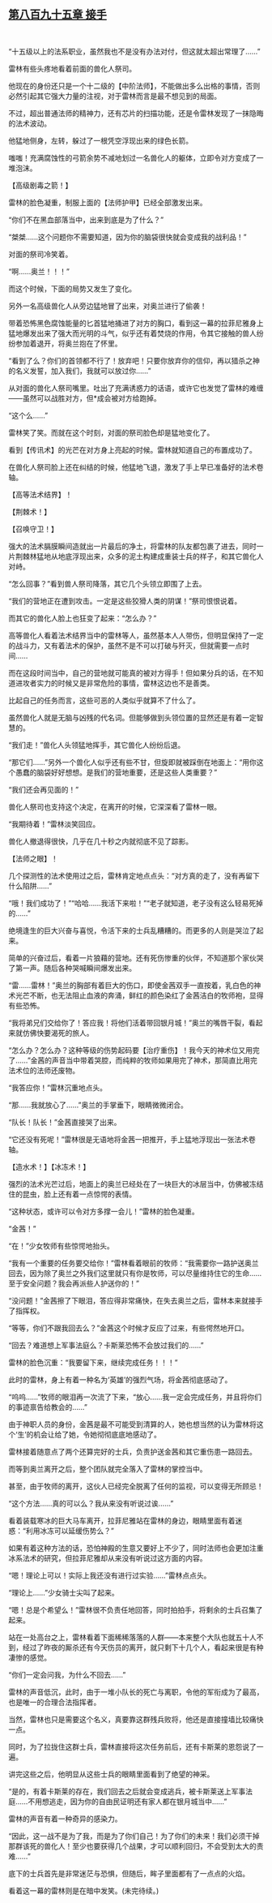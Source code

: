 ## [第八百九十五章 接手](https://www.xxbiquge.com/11_11222/9025835.html)
﻿

  “十五级以上的法系职业，虽然我也不是没有办法对付，但这就太超出常理了……”

  雷林有些头疼地看着前面的兽化人祭司。

  他现在的身份还只是一个十二级的【中阶法师】，不能做出多么出格的事情，否则必然引起其它强大力量的注视，对于雷林而言是最不想见到的局面。

  不过，超出普通法师的精神力，还有芯片的扫描功能，还是令雷林发现了一抹隐晦的法术波动。

  他猛地侧身，左转，躲过了一根凭空浮现出来的绿色长箭。

  嗤嗤！充满腐蚀性的弓箭余势不减地划过一名兽化人的躯体，立即令对方变成了一堆泡沫。

  【高级剧毒之箭！】

  雷林的脸色凝重，制服上面的【法师护甲】已经全部激发出来。

  “你们不在黑血部落当中，出来到底是为了什么？”

  “桀桀……这个问题你不需要知道，因为你的脑袋很快就会变成我的战利品！”

  对面的祭司冷笑着。

  “啊……奥兰！！！”

  而这个时候，下面的局势又发生了变化。

  另外一名高级兽化人从旁边猛地冒了出来，对奥兰进行了偷袭！

  带着恐怖黑色腐蚀能量的匕首猛地捅进了对方的胸口，看到这一幕的拉菲尼雅身上猛地爆发出来了强大而光明的斗气，似乎还有着焚烧的作用，令其它接触的兽人纷纷参加着退开，将奥兰抱在了怀里。

  “看到了么？你们的首领都不行了！放弃吧！只要你放弃你的信仰，再以猎杀之神的名义发誓，加入我们，我就可以放过你……”

  从对面的兽化人祭司嘴里。吐出了充满诱惑力的话语，或许它也发觉了雷林的难缠——虽然可以战胜对方，但*成会被对方给跑掉。

  “这个么……”

  雷林笑了笑。而就在这个时刻，对面的祭司脸色却是猛地变化了。

  看到【传讯术】的光芒在对方身上亮起的时候。雷林就知道自己的布置成功了。

  在兽化人祭司脸上还在纠结的时候，他猛地飞退，激发了手上早已准备好的法术卷轴。

  【高等法术结界】！

  【荆棘术！】

  【召唤守卫！】

  强大的法术膈膜瞬间造就出一片最后的净土，将雷林的队友都包裹了进去，同时一片荆棘林猛地从地底浮现出来，众多的泥土构建成重装士兵的样子，和其它兽化人对峙。

  “怎么回事？”看到兽人祭司降落，其它几个头领立即围了上去。

  “我们的营地正在遭到攻击。一定是这些狡猾人类的阴谋！”祭司恨恨说着。

  而其它的兽化人脸上也狂变了起来：“怎么办？”

  高等兽化人看着法术结界当中的雷林等人，虽然基本人人带伤，但明显保持了一定的战斗力，又有着法术的保护，虽然不是不可以打破与歼灭，但就需要一点时间……

  而在这段时间当中，自己的营地就可能真的被对方得手！但如果分兵的话，在不知道进攻者实力的时候又是非常危险的事情，雷林这边也不是善类。

  比起自己的任务而言，这些可恶的人类似乎就算不了什么了。

  虽然兽化人就是无脑与凶残的代名词。但能够做到头领位置的显然还是有着一定智慧的。

  “我们走！”兽化人头领猛地挥手，其它兽化人纷纷后退。

  “那它们……”另外一个兽化人似乎还有些不甘，但旋即就被踩倒在地面上：“用你这个愚蠢的脑袋好好想想。是我们的营地重要，还是这些人类重要？”

  “我们还会再见面的！”

  兽化人祭司也支持这个决定，在离开的时候，它深深看了雷林一眼。

  “我期待着！”雷林淡笑回应。

  兽化人撤退得很快，几乎在几十秒之内就彻底不见了踪影。

  【法师之眼】！

  几个探测性的法术使用过之后，雷林肯定地点点头：“对方真的走了，没有再留下什么陷阱……”

  “哦！我们成功了！”“哈哈……我活下来啦！”“老子就知道，老子没有这么轻易死掉的……”

  绝境逢生的巨大兴奋与喜悦，令活下来的士兵乱糟糟的。而更多的人则是哭泣了起来。

  简单的兴奋过后，看着一片狼藉的营地。还有死伤惨重的伙伴，不知道那个家伙哭了第一声。随后各种哭喊瞬间爆发出来。

  “雷……雷林！”奥兰的胸部有着巨大的伤口，即使金茜双手一直按着，乳白色的神术光芒不断，也无法阻止血液的奔涌，鲜红的颜色染红了金茜洁白的牧师袍，显得有些恐怖。

  “我将弟兄们交给你了！答应我！将他们活着带回银月城！”奥兰的嘴唇干裂，看起来就仿佛快要渴死的旅人。

  “怎么办？怎么办？这种等级的伤势起码要【治疗重伤】！我今天的神术位又用完了……”金茜的声音当中带着哭腔，而纯粹的牧师如果用完了神术，那简直比用完法术位的法师还废物。

  “我答应你！”雷林沉重地点头。

  “那……我就放心了……”奥兰的手掌垂下，眼睛微微闭合。

  “队长！队长！”金茜直接哭了出来。

  “它还没有死呢！”雷林很是无语地将金茜一把推开，手上猛地浮现出一张法术卷轴。

  【造水术！】【冰冻术！】

  强烈的法术光芒过后，地面上的奥兰已经处在了一块巨大的冰层当中，仿佛被冻结住的昆虫，脸上还有着一点惊愕的表情。

  “这种状态，或许可以令对方多撑一会儿！”雷林的脸色凝重。

  “金茜！”

  “在！”少女牧师有些惊愕地抬头。

  “我有一个重要的任务要交给你！”雷林看着眼前的牧师：“我需要你一路护送奥兰回去，因为除了奥兰之外我们这里就只有你是牧师，可以尽量维持住它的生命……至于安全问题？我会再派些人护送你的！”

  “没问题！”金茜擦了下眼泪，答应得非常痛快，在失去奥兰之后，雷林本来就接手了指挥权。

  “等等，你们不跟我回去么？”金茜这个时候才反应了过来，有些愕然地开口。

  “回去？难道想上军事法庭么？卡斯莱恐怖不会放过我们的……”

  雷林的脸色沉重：“我要留下来，继续完成任务！！！”

  此时的雷林，身上有着一种名为‘英雄’的强烈气场，将金茜彻底感动了。

  “呜呜……”牧师的眼泪再一次流了下来，“放心……我一定会完成任务，并且将你们的事迹禀告给教会的……”

  由于神职人员的身份，金茜是最不可能受到清算的人，她也想当然的认为雷林将这个‘生’的机会让给了她，令她彻彻底底地感动了。

  雷林接着随意点了两个还算完好的士兵，负责护送金茜和其它重伤患一路回去。

  而等到奥兰离开之后，整个团队就完全落入了雷林的掌控当中。

  甚至，由于牧师的离开，这伙人已经完全脱离了任何的监视，可以变得无所顾忌！

  “这个方法……真的可以么？我从来没有听说过诶……”

  看着装载寒冰的巨大马车离开，拉菲尼雅站在雷林的身边，眼睛里面有着迷惑：“利用冰冻可以延缓伤势么？”

  如果有着这种方法的话，恐怕神殿的生意又要好上不少了，同时法师也会更加注重冰系法术的研究，但拉菲尼雅却从来没有听说过这方面的内容。

  “嗯！理论上可以！实际上我还没有进行过实验……”雷林点点头。

  “理论上……”少女骑士尖叫了起来。

  “嗯！总是个希望么！”雷林很不负责任地回答，同时拍拍手，将剩余的士兵召集了起来。

  站在一处高台之上，雷林看着下面稀稀落落的人群——本来整个大队也就五十人不到，经过了昨夜的厮杀还有今天伤员的离开，就只剩下十几个人，看起来很是有种凄惨的感觉。

  “你们一定会问我，为什么不回去……”

  雷林的声音低沉，此时，由于一堆小队长的死亡与离职，令他的军衔成为了最高，也是唯一的合理合法指挥者。

  当然，雷林也只是需要这个名义，真要靠这群残兵败将，他还是直接撞墙比较痛快一点。

  同时，为了拉拢住这群士兵，雷林直接将这次任务前后，还有卡斯莱的恩怨说了一遍。

  讲完这些之后，他明显从这些士兵的眼睛里面看到了绝望的神采。

  “是的，有着卡斯莱的存在，我们回去之后就会变成逃兵，被卡斯莱送上军事法庭……不用想逃走，因为你的自由民证明还有家人都在银月城当中……”

  雷林的声音有着一种奇异的感染力。

  “因此，这一战不是为了我，而是为了你们自己！为了你们的未来！我们必须干掉那群该死的兽化人！至少也要获得几个战果，才可以顺利回归，不会受到太大的责难……”

  底下的士兵首先是非常迷茫与恐惧，但随后，眸子里面都有了一点点的火焰。

  看着这一幕的雷林则是在暗中发笑。(未完待续。)
